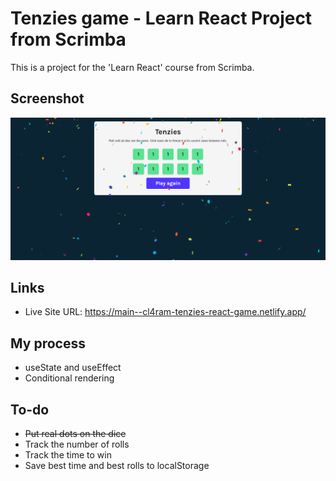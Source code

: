 # Tenzies game - Learn React Project from Scrimba

This is a project for the 'Learn React' course from Scrimba.

## Screenshot

![](./screenshot.png)

## Links

- Live Site URL: https://main--cl4ram-tenzies-react-game.netlify.app/

## My process

- useState and useEffect
- Conditional rendering

## To-do

- ~~Put real dots on the dice~~
- Track the number of rolls
- Track the time to win
- Save best time and best rolls to localStorage
